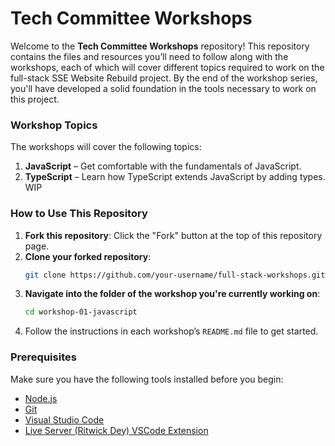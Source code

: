 # Tech Committee Workshops

Welcome to the **Tech Committee Workshops** repository! This repository contains the files and resources you’ll need to follow along with the workshops, each of which will cover different topics required to work on the full-stack SSE Website Rebuild project. By the end of the workshop series, you'll have developed a solid foundation in the tools necessary to work on this project.

### Workshop Topics
The workshops will cover the following topics:

1. **JavaScript** – Get comfortable with the fundamentals of JavaScript.
2. **TypeScript** – Learn how TypeScript extends JavaScript by adding types.
WIP

### How to Use This Repository

1. **Fork this repository**: Click the "Fork" button at the top of this repository page.
2. **Clone your forked repository**:
   ```bash
   git clone https://github.com/your-username/full-stack-workshops.git
   ```
3. **Navigate into the folder of the workshop you're currently working on**:
   ```bash
   cd workshop-01-javascript
   ```
4. Follow the instructions in each workshop’s `README.md` file to get started.

### Prerequisites

Make sure you have the following tools installed before you begin:
- [Node.js](https://nodejs.org/)
- [Git](https://git-scm.com/)
- [Visual Studio Code](https://code.visualstudio.com/)
- [Live Server (Ritwick Dey) VSCode Extension](https://marketplace.visualstudio.com/items?itemName=ritwickdey.LiveServer)
